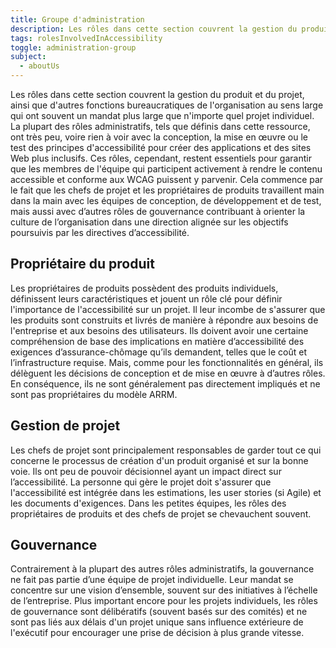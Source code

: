 ```yaml
---
title: Groupe d'administration
description: Les rôles dans cette section couvrent la gestion du produit et du projet, ainsi que d'autres fonctions bureaucratiques de l'organisation au sens large qui ont souvent un mandat plus large que n'importe quel projet individuel. La plupart des rôles administratifs, tels que définis dans cette ressource, ont très peu, voire rien à voir avec la conception, la mise en œuvre ou le test des principes d'accessibilité pour créer des applications et des sites Web plus inclusifs. Ces rôles, cependant, restent essentiels pour garantir que les membres de l'équipe qui participent activement à rendre le contenu accessible et conforme aux WCAG puissent y parvenir. Cela commence par le fait que les chefs de projet et les propriétaires de produits travaillent main dans la main avec les équipes de conception, de développement et de test, mais aussi avec d’autres rôles de gouvernance contribuant à orienter la culture de l’organisation dans une direction alignée sur les objectifs poursuivis par les directives d’accessibilité.
tags: rolesInvolvedInAccessibility
toggle: administration-group
subject:
  - aboutUs
---
```


Les rôles dans cette section couvrent la gestion du produit et du projet, ainsi que d'autres fonctions bureaucratiques de l'organisation au sens large qui ont souvent un mandat plus large que n'importe quel projet individuel. La plupart des rôles administratifs, tels que définis dans cette ressource, ont très peu, voire rien à voir avec la conception, la mise en œuvre ou le test des principes d'accessibilité pour créer des applications et des sites Web plus inclusifs. Ces rôles, cependant, restent essentiels pour garantir que les membres de l'équipe qui participent activement à rendre le contenu accessible et conforme aux WCAG puissent y parvenir. Cela commence par le fait que les chefs de projet et les propriétaires de produits travaillent main dans la main avec les équipes de conception, de développement et de test, mais aussi avec d’autres rôles de gouvernance contribuant à orienter la culture de l’organisation dans une direction alignée sur les objectifs poursuivis par les directives d’accessibilité.

## Propriétaire du produit
Les propriétaires de produits possèdent des produits individuels, définissent leurs caractéristiques et jouent un rôle clé pour définir l'importance de l'accessibilité sur un projet. Il leur incombe de s'assurer que les produits sont construits et livrés de manière à répondre aux besoins de l'entreprise et aux besoins des utilisateurs. Ils doivent avoir une certaine compréhension de base des implications en matière d’accessibilité des exigences d’assurance-chômage qu’ils demandent, telles que le coût et l’infrastructure requise. Mais, comme pour les fonctionnalités en général, ils délèguent les décisions de conception et de mise en œuvre à d’autres rôles. En conséquence, ils ne sont généralement pas directement impliqués et ne sont pas propriétaires du modèle ARRM.

## Gestion de projet
Les chefs de projet sont principalement responsables de garder tout ce qui concerne le processus de création d'un produit organisé et sur la bonne voie. Ils ont peu de pouvoir décisionnel ayant un impact direct sur l’accessibilité. La personne qui gère le projet doit s'assurer que l'accessibilité est intégrée dans les estimations, les user stories (si Agile) et les documents d'exigences. Dans les petites équipes, les rôles des propriétaires de produits et des chefs de projet se chevauchent souvent.

## Gouvernance
Contrairement à la plupart des autres rôles administratifs, la gouvernance ne fait pas partie d’une équipe de projet individuelle. Leur mandat se concentre sur une vision d’ensemble, souvent sur des initiatives à l’échelle de l’entreprise. Plus important encore pour les projets individuels, les rôles de gouvernance sont délibératifs (souvent basés sur des comités) et ne sont pas liés aux délais d'un projet unique sans influence extérieure de l'exécutif pour encourager une prise de décision à plus grande vitesse.
